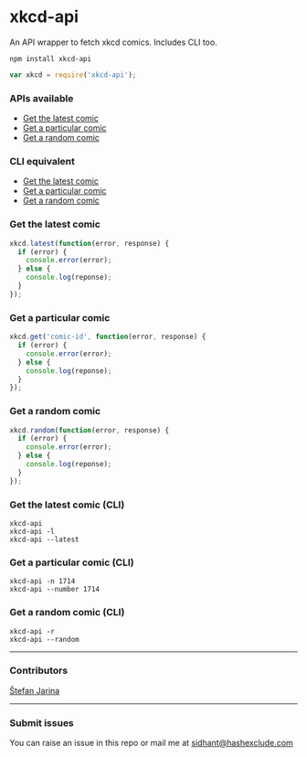 # xkcd-api
An API wrapper to fetch xkcd comics. Includes CLI too.

```
npm install xkcd-api
```

```javascript
var xkcd = require('xkcd-api');
```

### APIs available
* [Get the latest comic](#get_latest)
* [Get a particular comic](#get_comic)
* [Get a random comic](#get_random)

### CLI equivalent
* [Get the latest comic](#get_latest_cli)
* [Get a particular comic](#get_comic_cli)
* [Get a random comic](#get_random_cli)

### <a name="get_latest"></a>Get the latest comic
```javascript
xkcd.latest(function(error, response) {
  if (error) {
    console.error(error);
  } else {
    console.log(reponse);
  }
});
```

### <a name="get_comic"></a>Get a particular comic
```javascript
xkcd.get('comic-id', function(error, response) {
  if (error) {
    console.error(error);
  } else {
    console.log(reponse);
  }
});
```

### <a name="get_random"></a>Get a random comic
```javascript
xkcd.random(function(error, response) {
  if (error) {
    console.error(error);
  } else {
    console.log(reponse);
  }
});
```

### <a name="get_latest_cli"></a>Get the latest comic (CLI)
```
xkcd-api
xkcd-api -l
xkcd-api --latest
```

### <a name="get_comic_cli"></a>Get a particular comic (CLI)
```
xkcd-api -n 1714
xkcd-api --number 1714
```

### <a name="get_random_cli"></a>Get a random comic (CLI)
```
xkcd-api -r
xkcd-api --random
```

---
### Contributors
[Štefan Jarina](https://github.com/stefanjarina)

---
### Submit issues
You can raise an issue in this repo or mail me at sidhant@hashexclude.com
